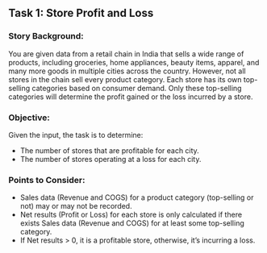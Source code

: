 ## Task 1: Store Profit and Loss

### Story Background:
You are given data from a retail chain in India that sells a wide range of products, including groceries, home appliances, beauty items, apparel, and many more goods in multiple cities across the country. 
However, not all stores in the chain sell every product category. Each store has its own top-selling categories based on consumer demand.
Only these top-selling categories will determine the profit gained or the loss incurred by a store.

### Objective:
Given the input, the task is to determine:
- The number of stores that are profitable for each city.
- The number of stores operating at a loss for each city.

### Points to Consider:
- Sales data (Revenue and COGS) for a product category (top-selling or not) may or may not be recorded.
- Net results (Profit or Loss) for each store is only calculated if there exists Sales data (Revenue and COGS) for at least some top-selling category.
- If Net results > 0, it is a profitable store, otherwise, it’s incurring a loss.

